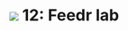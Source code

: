 # ![](https://ga-dash.s3.amazonaws.com/production/assets/logo-9f88ae6c9c3871690e33280fcf557f33.png) 12: Feedr lab
